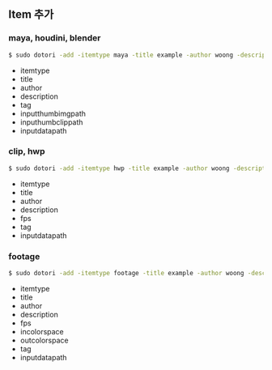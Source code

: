 ## Item 추가
### maya, houdini, blender
```bash
$ sudo dotori -add -itemtype maya -title example -author woong -description "description1 about some details" -tag "나무 낙엽 item1" -inputthumbimgpath /Users/seoyoungbae/git/fork/dotori/examples/maya/thumbnail.jpg -inputthumbclippath /Users/seoyoungbae/git/fork/dotori/examples/maya/thumbnail.mov -inputdatapath /Users/seoyoungbae/git/fork/dotori/examples/maya/maya_scene.ma
```
- itemtype
- title
- author
- description
- tag
- inputthumbimgpath
- inputhumbclippath
- inputdatapath
### clip, hwp
```bash
$ sudo dotori -add -itemtype hwp -title example -author woong -description "description1 about some details" -tag "나무 낙엽 item1" -fps 24 -inputdatapath /Users/seoyoungbae/git/fork/dotori/examples/hwp/2020-표준취업규칙.hwp
```
- itemtype
- title
- author
- description
- fps
- tag
- inputdatapath

### footage
```bash
$ sudo dotori -add -itemtype footage -title example -author woong -description "description1 about some details" -tag "나무 낙엽 item1" -fps 24 -incolorspace "ACES - ACES2065-1" -outcolorspace "Output - Rec.709" -inputdatapath "/Users/seoyoungbae/git/lazypic/tdcourse_examples/footage/exr_linear/A005C021_150831_R0D0.156404.exr /Users/seoyoungbae/git/lazypic/tdcourse_examples/footage/exr_linear/A005C021_150831_R0D0.156405.exr /Users/seoyoungbae/git/lazypic/tdcourse_examples/footage/exr_linear/A005C021_150831_R0D0.156406.exr"
```
- itemtype
- title
- author
- description
- fps
- incolorspace
- outcolorspace
- tag
- inputdatapath
